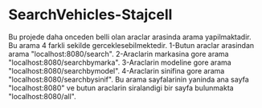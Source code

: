 # SearchVehicles-Stajcell

Bu projede daha onceden belli olan araclar arasinda arama yapilmaktadir. Bu arama 4 farkli sekilde gerceklesebilmektedir. 
1-Butun araclar arasindan arama "localhost:8080/search".
2-Araclarin markasina gore arama "localhost:8080/searchbymarka".
3-Araclarin modeline gore arama "localhost:8080/searchbymodel".
4-Araclarin sinifina gore arama "localhost:8080/searchbysinif".
Bu arama sayfalarinin yaninda ana sayfa "localhost:8080" ve butun araclarin siralandigi bir sayfa bulunmakta "localhost:8080/all".
